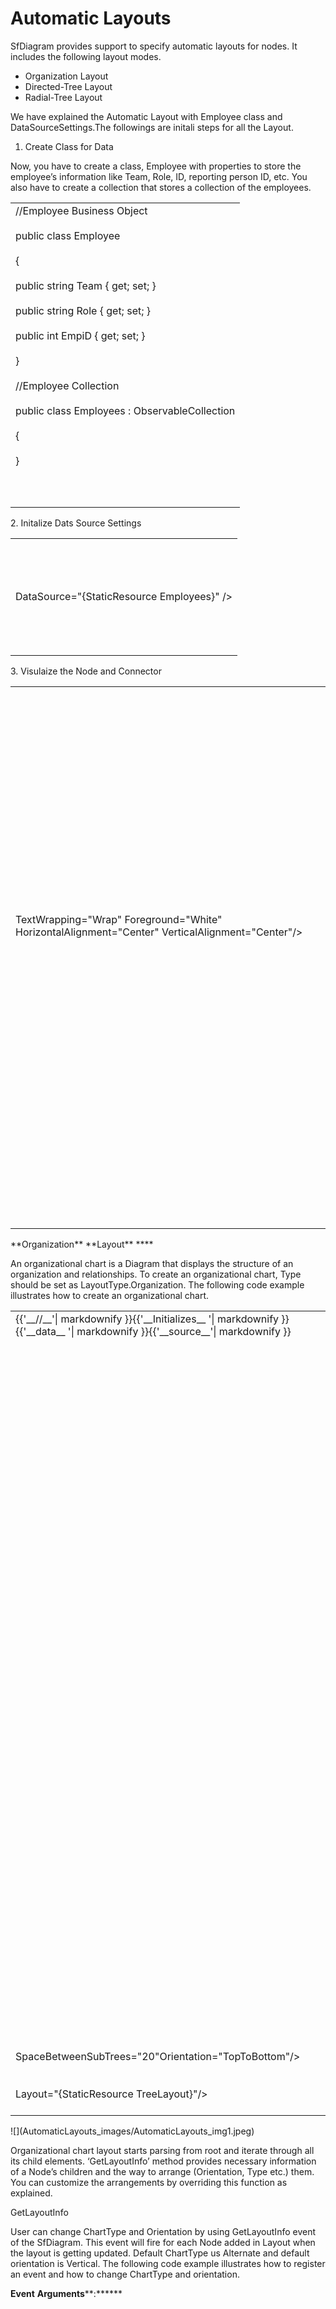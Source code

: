# Automatic Layouts

SfDiagram provides support to specify automatic layouts for nodes. It includes the following layout modes.

* Organization Layout
* Directed-Tree Layout
* Radial-Tree Layout

We have explained the Automatic Layout with Employee class and DataSourceSettings.The followings are initali steps for all the Layout.

1. Create Class for Data

Now, you have to create a class, Employee with properties to store the employee’s information like Team, Role, ID, reporting person ID, etc. You also have to create a collection that stores a collection of the employees.

<table>
<tr>
<td>
//Employee Business Object<br/><br/>public class Employee<br/><br/>{<br/><br/>public string Team { get; set; }<br/><br/>public string Role { get; set; }<br/><br/>public int EmpiD { get; set; }<br/><br/>}<br/><br/>//Employee Collection<br/><br/>public class Employees : ObservableCollection<Employee><br/><br/>{<br/><br/>}<br/><br/><br/><br/></td></tr>
</table>
2. Initalize Dats Source Settings
<table>
<tr>
<td>
<br/><!--Initializes the DataSourceSettings --><br/><br/><syncfusion:DataSourceSettings x:Key="DataSourceSettings" ParentId="Team" Id="Empid" <br/><br/>DataSource="{StaticResource Employees}" /><br/><br/><br/><br/><br/></td></tr>
</table>
3. Visulaize the Node and Connector
<table>
<tr>
<td>
<br/><!--Style for the Node>--><br/><br/><Style TargetType="syncfusion:Node"><br/><br/><Setter Property="UnitWidth" Value="100" /><br/><br/><Setter Property="UnitHeight" Value="50" /><br/><br/><Setter Property="FontSize" Value="14"></Setter><br/><br/><Setter Property="Foreground" Value="Black"></Setter><br/><br/><Setter Property="HorizontalContentAlignment" Value="Stretch"></Setter><br/><br/><Setter Property="VerticalContentAlignment" Value="Stretch"></Setter><br/><br/><Setter Property="Shape"><br/><br/><Setter.Value><br/><br/><RectangleGeometry Rect="10,10,10,10"></RectangleGeometry><br/><br/></Setter.Value><br/><br/></Setter><br/><br/><Setter Property="ShapeStyle"><br/><br/><Setter.Value><br/><br/><Style TargetType="Path"><br/><br/><Setter Property="Fill" Value="OliveDrab"></Setter><br/><br/><Setter Property="Stroke" Value="Black"></Setter><br/><br/><Setter Property="StrokeThickness" Value="1"></Setter><br/><br/><Setter Property="Stretch" Value="Fill"></Setter><br/><br/></Style><br/><br/></Setter.Value><br/><br/></Setter><br/><br/><Setter Property="ContentTemplate"><br/><br/><Setter.Value><br/><br/><DataTemplate><br/><br/><Border><br/><br/><TextBlock Text="{Binding Role}" TextAlignment="Center"<br/><br/>TextWrapping="Wrap" Foreground="White"  HorizontalAlignment="Center" VerticalAlignment="Center"/><br/><br/></Border><br/><br/></DataTemplate><br/><br/></Setter.Value><br/><br/></Setter><br/><br/></Style><br/><br/><!--< ! -Style for the Connector>--><br/><br/><Style TargetType="syncfusion:Connector"><br/><br/><Setter Property="ConnectorGeometryStyle"><br/><br/><Setter.Value><br/><br/><Style TargetType="Path"><br/><br/><Setter Property="Stroke" Value="Black" /><br/><br/><Setter Property="StrokeThickness" Value="1" /><br/><br/></Style><br/><br/></Setter.Value><br/><br/></Setter><br/><br/><Setter Property="TargetDecorator" Value="null"></Setter><br/><br/></Style><br/><br/></td></tr>
</table>
**Organization** **Layout**  ****

An organizational chart is a Diagram that displays the structure of an organization and relationships. To create an organizational chart, Type should be set as LayoutType.Organization. The following code example illustrates how to create an organizational chart. 

<table>
<tr>
<td>
{{'__//__'| markdownify }}{{'__Initializes__ '| markdownify }}{{'__data__ '| markdownify }}{{'__source__'| markdownify }}<br/><local:Employees x:Key="Employees"><br/><br/><local:Employee Empid="0" Role="Project Management"></local:Employee><br/><br/><local:Employee Empid= "1"  Role= "R and D Team" Team= "0"/><br/><br/><local:Employee Empid= "3"  Role= "Philosophy" Team= "1"/><br/><br/><local:Employee Empid= "4"  Role= "Organization" Team= "1"/><br/><br/><local:Employee Empid= "5"  Role= "Technology" Team= "1"/><br/><br/><local:Employee Empid= "7"  Role= "Funding" Team= "1"/><br/><br/><local:Employee Empid= "8"  Role= "Resource Allocation" Team= "1"/><br/><br/><local:Employee Empid= "9"  Role= "Targeting" Team= "1"/><br/><br/><local:Employee Empid= "11"  Role= "Evaluation" Team= "1"/><br/><br/><local:Employee Empid= "156"  Role= "HR Team" Team= "0"/><br/><br/><local:Employee Empid= "13"  Role= "Recruitment" Team= "156"/><br/><br/><local:Employee Empid= "113"  Role= "Training" Team= "156"/><br/><br/><local:Employee Empid= "112"  Role= "Employee Relation" Team= "156"/><br/><br/><local:Employee Empid= "14"  Role= "Record Keeping" Team= "156"/><br/><br/><local:Employee Empid= "15"  Role= "Compensations and Benefits" Team= "12"/><br/><br/><local:Employee Empid= "16"  Role= "Compliances" Team= "12"/><br/><br/><local:Employee Empid= "17"  Role= "Production and Sales Team" Team= "0"/><br/><br/><local:Employee Empid= "119"  Role= "Design" Team= "17"/><br/><br/><local:Employee Empid= "19"  Role= "Operation" Team= "17"/><br/><br/><local:Employee Empid= "20"  Role= "Support" Team= "17"/><br/><br/><local:Employee Empid= "21"  Role= "Quality Assurance" Team= "17"/><br/><br/><local:Employee Empid= "23"  Role= "Customer Interaction" Team= "17"/><br/><br/><local:Employee Empid= "24"  Role= "Support and Maintenance" Team= "17"/><br/><br/><local:Employee Empid= "25"  Role= "Task Coordination" Team= "17"/><br/><br/></local:Employees><br/><br/><br/><br/><!--Initializes the Layout--><br/><br/><layout:DirectedTreeLayout x:Key="TreeLayout" HorizontalSpacing="90" VerticalSpacing="50"<br/><br/>SpaceBetweenSubTrees="20"Orientation="TopToBottom"/><br/><br/><layout:LayoutManager x:Key="LayoutManager"<br/><br/>Layout="{StaticResource TreeLayout}"/><br/><br/></td></tr>
</table>
![](AutomaticLayouts_images/AutomaticLayouts_img1.jpeg)


Organizational chart layout starts parsing from root and iterate through all its child elements. ‘GetLayoutInfo’ method provides necessary information of a Node’s children and the way to arrange (Orientation, Type etc.) them. You can customize the arrangements by overriding this function as explained.

GetLayoutInfo

User can change ChartType and Orientation by using GetLayoutInfo event of the SfDiagram. This event will fire for each Node added in Layout when the layout is getting updated. Default ChartType us Alternate and default orientation is Vertical. The following code example illustrates how to register an event and how to change ChartType and orientation.

**Event** **Arguments****:******

<table>

